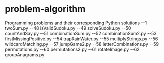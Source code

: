 # problem-algorithm
Programming problems and their corresponding Python solutions
--1   twoSum.py
--48  isValidSudoku.py
--49  solveSudoku.py
--50  countAndSay.py
--51  combinationSum.py
--52  combinationSum2.py
--53  firstMissingPositive.py
--54  trapRainWater.py
--55  multiplyStrings.py
--56  wildcardMatching.py
--57  jumpGame2.py
--58  letterCombinations.py
--59  permutations.py
--60  permutations2.py
--61  rotateImage.py
--62  groupAnagrams.py
